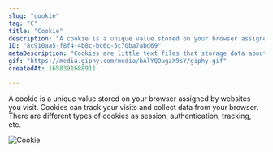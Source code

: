```yaml
---
slug: "cookie"
tag: "C"
title: "Cookie"
description: "A cookie is a unique value stored on your browser assigned by websites you visit. Cookies can track your visits and collect data from your browser. There are different types of cookies as session, authentication, tracking, etc. "
ID: "8c910aa5-f8f4-4b8c-bc6c-5c70ba7abd69"
metaDescription: "Cookies are little text files that storage data about visitors."
gif: "https://media.giphy.com/media/bAlYQOugzX9sY/giphy.gif"
createdAt: 1658391688911

---
```

A cookie is a unique value stored on your browser assigned by websites you visit. Cookies can track your visits and collect data from your browser. There are different types of cookies as session, authentication, tracking, etc. 

![Cookie](https://media.giphy.com/media/bAlYQOugzX9sY/giphy.gif)